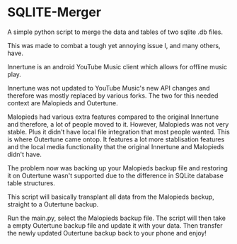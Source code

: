 # SQLITE-Merger
A simple python script to merge the data and tables of two sqlite .db files.

This was made to combat a tough yet annoying issue I, and many others, have.

Innertune is an android YouTube Music client which allows for offline music play.

Innertune was not updated to YouTube Music's new API changes and therefore was mostly replaced by various forks. The two for this needed context are Malopieds and Outertune.

Malopieds had various extra features compared to the original Innertune and therefore, a lot of people moved to it. However, Malopieds was not very stable. Plus it didn't have local file integration that most people wanted. This is where Outertune came ontop. It features a lot more stablisation features and the local media functionality that the original Innertune and Malopieds didn't have.

The problem now was backing up your Malopieds backup file and restoring it on Outertune wasn't supported due to the difference in SQLite database table structures.

This script will basically transplant all data from the Malopieds backup, straight to a Outertune backup. 

Run the main.py, select the Malopieds backup file. The script will then take a empty Outertune backup file and update it with your data. Then transfer the newly updated Outertune backup back to your phone and enjoy!
